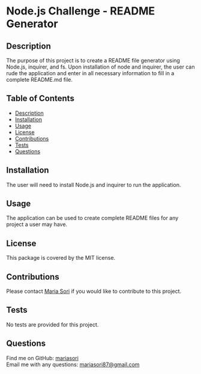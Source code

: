 # Node.js Challenge - README Generator

## Description
The purpose of this project is to create a README file generator using Node.js, inquirer, and fs.  Upon installation of node and inquirer, the user can rude the application and enter in all necessary information to fill in a complete README.md file.  

## Table of Contents
- [Description](#description)
- [Installation](#installation)
- [Usage](#usage)
- [License](#license)
- [Contributions](#contributions)
- [Tests](#tests)
- [Questions](#questions)
 
## Installation
The user will need to install Node.js and inquirer to run the application.

## Usage
The application can be used to create complete README files for any project a user may have. 

## License
This package is covered by the MIT license.

## Contributions
Please contact [Maria Sori](mailto:mariasori87@gmail.com) if you would like to contribute to this project.

## Tests
No tests are provided for this project.

## Questions
Find me on GitHub: [mariasori](https://github.com/mariasori)
<br />
Email me with any questions: [mariasori87@gmail.com](mailto:mariasori87@gmail.com)
